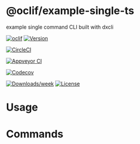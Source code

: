 @oclif/example-single-ts
========================

example single command CLI built with dxcli

[![oclif](https://img.shields.io/badge/cli-oclif-brightgreen.svg)](https://oclif.io)
[![Version](https://img.shields.io/npm/v/@oclif/example-single-ts.svg)](https://npmjs.org/package/@oclif/example-single-ts)

[![CircleCI](https://circleci.com/gh/oclif/example-single-ts/tree/master.svg?style=shield)](https://circleci.com/gh/oclif/example-single-ts/tree/master)


[![Appveyor CI](https://ci.appveyor.com/api/projects/status/github/oclif/example-single-ts?branch=master&svg=true)](https://ci.appveyor.com/project/oclif/example-single-ts/branch/master)


[![Codecov](https://codecov.io/gh/oclif/example-single-ts/branch/master/graph/badge.svg)](https://codecov.io/gh/oclif/example-single-ts)

[![Downloads/week](https://img.shields.io/npm/dw/@oclif/example-single-ts.svg)](https://npmjs.org/package/@oclif/example-single-ts)
[![License](https://img.shields.io/npm/l/@oclif/example-single-ts.svg)](https://github.com/oclif/example-single-ts/blob/master/package.json)

<!-- toc -->
# Usage
<!-- usage -->
# Commands
<!-- commands -->
